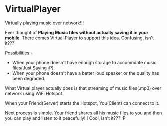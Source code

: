 # VirtualPlayer
Virtually playing music over network!!!

Ever thought of **Playing Music files without actually saving it in your mobile**. There comes Virtual Player to support this idea.
Confusing, isn't it???

Possibilities:-
* When your phone doesn't have enough storage to accomodate music files(Just Saying :P).
* When your phone doesn't have a better loud speaker or the quality has been degraded.

What Virtual player actually does is that streaming of music files(.mp3) over network using WiFi Hotspot. 

When your Friend(Server) starts the Hotspot, You(Client) can connect to it. 

Next process is simple. Your friend shares all his music files to you and then you can play and listen to it peacefully!!!
Cool, isn't it??? :P
